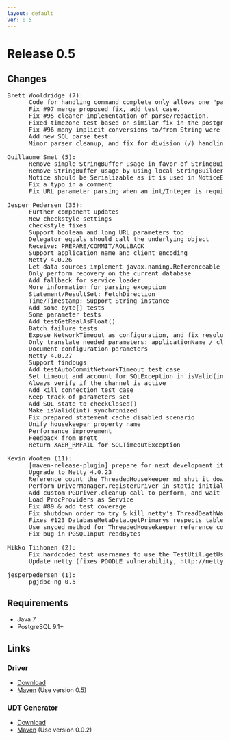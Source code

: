```yaml
---
layout: default
ver: 0.5
---
```

# Release 0.5

## Changes

<pre>
Brett Wooldridge (7):
      Code for handling command complete only allows one "parts" after "ALTER", but in this case there are two "DEFAULT" and "PRIVILEGES".
      Fix #97 merge proposed fix, add test case.
      Fix #95 cleaner implementation of parse/redaction.
      Fixed timezone test based on similar fix in the postgresql jdbc driver.
      Fix #96 many implicit conversions to/from String were broken.
      Add new SQL parse test.
      Minor parser cleanup, and fix for division (/) handling.

Guillaume Smet (5):
      Remove simple StringBuffer usage in favor of StringBuilder
      Remove StringBuffer usage by using local StringBuilders     Remove the synchronized in favor of cloning the reference calendar and     using local StringBuffers
      Notice should be Serializable as it is used in NoticeException which is     Serializable
      Fix a typo in a comment
      Fix URL parameter parsing when an int/Integer is required.

Jesper Pedersen (35):
      Further component updates
      New checkstyle settings
      checkstyle fixes
      Support boolean and long URL parameters too
      Delegator equals should call the underlying object
      Receive: PREPARE/COMMIT/ROLLBACK
      Support application name and client encoding
      Netty 4.0.26
      Let data sources implement javax.naming.Referenceable
      Only perform recovery on the current database
      Add fallback for service loader
      More information for parsing exception
      Statement/ResultSet: FetchDirection
      Time/Timestamp: Support String instance
      Add some byte[] tests
      Some parameter tests
      Add testGetRealAsFloat()
      Batch failure tests
      Expose NetworkTimeout as configuration, and fix resolution
      Only translate needed parameters: applicationName / clientEncoding
      Document configuration parameters
      Netty 4.0.27
      Support findbugs
      Add testAutoCommitNetworkTimeout test case
      Set timeout and account for SQLException in isValid(int)
      Always verify if the channel is active
      Add kill connection test case
      Keep track of parameters set
      Add SQL state to checkClosed()
      Make isValid(int) synchronized
      Fix prepared statement cache disabled scenario
      Unify housekeeper property name
      Performance improvement
      Feedback from Brett
      Return XAER_RMFAIL for SQLTimeoutException

Kevin Wooten (11):
      [maven-release-plugin] prepare for next development iteration
      Upgrade to Netty 4.0.23
      Reference count the ThreadedHousekeeper nd shut it down when all connections are closed
      Perform DriverManager.registerDriver in static initialization to ensure only one PGDriver is ever registered
      Add custom PGDriver.cleanup call to perform, and wait for, complete shutdown of thread pools
      Load ProcProviders as Service
      Fix #89 & add test coverage
      Fix shutdown order to try & kill netty's ThreadDeathWatcher
      Fixes #123 DatabaseMetaData.getPrimarys respects table filter
      Use snyced method for ThreadedHousekeeper reference counting, fixes #125
      Fix bug in PGSQLInput readBytes

Mikko Tiihonen (2):
      Fix hardcoded test usernames to use the TestUtil.getUser() so that tests pass with configured alternative user.
      Update netty (fixes POODLE vulnerability, http://netty.io/news/2014/10/29/4-0-24-Final.html).     Also compiler, surefire, jar, checkstyle and build-helper plugins are updated to latest versions.

jesperpedersen (1):
      pgjdbc-ng 0.5
</pre>

## Requirements
* Java 7
* PostgreSQL 9.1+

## Links

### Driver

* [Download]({{site.baseurl}}/releases/pgjdbc-ng-0.5-complete.jar)
* [Maven]({{site.baseurl}}/get.html) (Use version 0.5)

### UDT Generator

* [Download]({{site.baseurl}}/releases/pgjdbc-ng-udt-0.0.2-complete.jar)
* [Maven]({{site.baseurl}}/get.html) (Use version 0.0.2)
